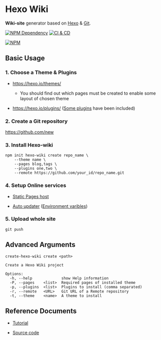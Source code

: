 # Hexo Wiki

**Wiki-site** generator based on [Hexo][1] & [Git][2].

[![NPM Dependency](https://david-dm.org/TechQuery/create-hexo-wiki.svg)][4]
[![CI & CD](https://github.com/TechQuery/create-hexo-wiki/actions/workflows/main.yml/badge.svg)][5]

[![NPM](https://nodei.co/npm/create-hexo-wiki.png?downloads=true&downloadRank=true&stars=true)][6]

## Basic Usage

### 1. Choose a Theme & Plugins

-   https://hexo.io/themes/

    -   You should find out which pages must be created to enable some layout of chosen theme

-   https://hexo.io/plugins/ ([Some plugins][7] have been included)

### 2. Create a Git repository

https://github.com/new

### 3. Install Hexo-wiki

```Shell
npm init hexo-wiki create repo_name \
    --theme name \
    --pages blog,tags \
    --plugins one,two \
    --remote https://github.com/your_id/repo_name.git
```

### 4. Setup Online services

-   [Static Pages host](https://pages.github.com/)

-   [Auto updater](https://github.com/marketplace/travis-ci) ([Environment varibles][8])

### 5. Upload whole site

```Shell
git push
```

## Advanced Arguments

    create-hexo-wiki create <path>

    Create a Hexo Wiki project

    Options:
      -h, --help             show Help information
      -P, --pages    <list>  Required pages of installed theme
      -p, --plugins  <list>  Plugins to install (comma separated)
      -r, --remote   <URL>   Git URL of a Remote repository
      -t, --theme    <name>  A theme to install

## Reference Documents

-   [Tutorial](https://fcc-cd.dev/activity/workshop/hexo-web-app/)

-   [Source code](https://github.com/TechQuery/create-hexo-wiki)

[1]: https://hexo.io/
[2]: https://git-scm.com/
[3]: https://developers.google.com/web/progressive-web-apps/
[4]: https://david-dm.org/TechQuery/create-hexo-wiki
[5]: https://github.com/TechQuery/create-hexo-wiki/actions/workflows/main.yml
[6]: https://nodei.co/npm/create-hexo-wiki/
[7]: https://github.com/TechQuery/create-hexo-wiki/blob/master/template/package.json#L13
[8]: https://tech-query.me/development/hello-hexo-travis/
